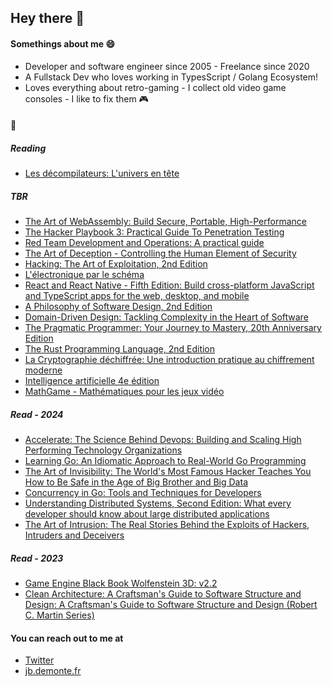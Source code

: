## Hey there 👋

#### Somethings about me :smile:

- Developer and software engineer since 2005 - Freelance since 2020
- A Fullstack Dev who loves working in TypesScript / Golang Ecosystem!
- Loves everything about retro-gaming - I collect old video game consoles - I like to fix them :video_game:

#### :book:

##### Reading
- [Les décompilateurs: L'univers en tête](https://www.amazon.fr/gp/product/249323023X/)


##### TBR
- [The Art of WebAssembly: Build Secure, Portable, High-Performance](https://www.amazon.fr/dp/1718501447)
- [The Hacker Playbook 3: Practical Guide To Penetration Testing](https://www.amazon.fr/dp/1980901759)
- [Red Team Development and Operations: A practical guide](https://www.amazon.fr/dp/B083XVG633)
- [The Art of Deception - Controlling the Human Element of Security](https://www.amazon.fr/dp/076454280X)
- [Hacking: The Art of Exploitation, 2nd Edition](https://www.amazon.fr/dp/1593271441)
- [L'électronique par le schéma](https://www.amazon.fr/dp/2100063065?)
- [React and React Native - Fifth Edition: Build cross-platform JavaScript and TypeScript apps for the web, desktop, and mobile](https://www.amazon.fr/dp/1805127306)
- [A Philosophy of Software Design, 2nd Edition](https://www.amazon.fr/dp/173210221X)
- [Domain-Driven Design: Tackling Complexity in the Heart of Software](https://www.amazon.fr/dp/0321125215)
- [The Pragmatic Programmer: Your Journey to Mastery, 20th Anniversary Edition](https://www.amazon.fr/dp/0135957052)
- [The Rust Programming Language, 2nd Edition](https://www.amazon.fr/dp/1718503105)
- [La Cryptographie déchiffrée: Une introduction pratique au chiffrement moderne](https://www.amazon.fr/dp/2100848577)
- [Intelligence artificielle 4e édition](https://www.amazon.fr/gp/product/2326002210)
- [MathGame - Mathématiques pour les jeux vidéo](https://www.amazon.fr/gp/product/B0D8PZGDRR/)

##### Read - 2024
- [Accelerate: The Science Behind Devops: Building and Scaling High Performing Technology Organizations](https://www.amazon.fr/dp/1942788339)
- [Learning Go: An Idiomatic Approach to Real-World Go Programming](https://www.amazon.fr/dp/1098139291)
- [The Art of Invisibility: The World's Most Famous Hacker Teaches You How to Be Safe in the Age of Big Brother and Big Data](https://www.amazon.fr/dp/0316380520)
- [Concurrency in Go: Tools and Techniques for Developers](https://www.amazon.fr/dp/1491941197)
- [Understanding Distributed Systems, Second Edition: What every developer should know about large distributed applications](https://www.amazon.fr/dp/1838430210)
- [The Art of Intrusion: The Real Stories Behind the Exploits of Hackers, Intruders and Deceivers](https://www.amazon.fr/dp/0471782661)

##### Read - 2023
- [Game Engine Black Book Wolfenstein 3D: v2.2](https://www.amazon.fr/gp/product/B0BMSKYV5R/)
- [Clean Architecture: A Craftsman's Guide to Software Structure and Design: A Craftsman's Guide to Software Structure and Design (Robert C. Martin Series)](https://www.amazon.fr/dp/0134494164)

#### You can reach out to me at

- [Twitter](https://twitter.com/jbdemonte)
- [jb.demonte.fr](https://jb.demonte.fr/)

